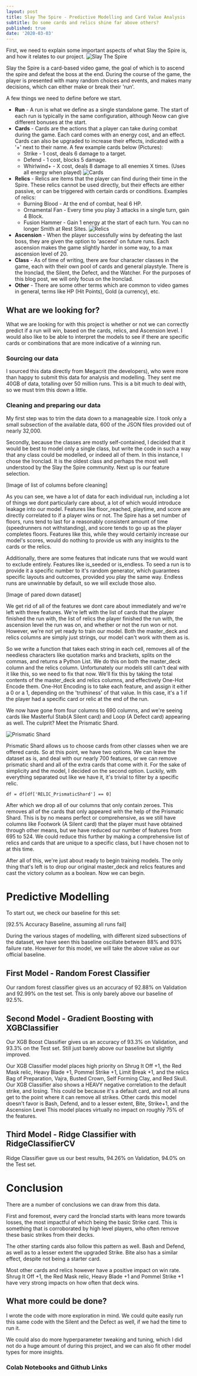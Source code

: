 ```yaml
---
layout: post
title: Slay The Spire - Predictive Modelling and Card Value Analysis
subtitle: Do some cards and relics shine far above others?
published: true
date: '2020-03-03'
---
```


First, we need to explain some important aspects of what Slay the Spire is, and how it relates to our project.
![Slay The Spire](https://i.imgur.com/RHnA3ep.png)

Slay the Spire is a card-based video game, the goal of which is to ascend the spire and defeat the boss at the end. During the course of the game, the player is presented with many random choices and events, and makes many decisions, which can either make or break their 'run'.

A few things we need to define before we start.
* **Run** - A run is what we define as a single standalone game. The start of each run is typically in the same configuration, although Neow can give different bonuses at the start.
* **Cards** - Cards are the actions that a player can take during combat during the game. Each card comes with an energy cost, and an effect. Cards can also be upgraded to increase their effects, indicated with a '+' next to their name. A few example cards below (Pictures):
  * Strike - 1 cost, deals 6 damage to a target.
  * Defend - 1 cost, blocks 5 damage.
  * Whirlwind+ - X cost, deals 8 damage to all enemies X times. (Uses all energy when played)
  ![Cards](https://i.imgur.com/UZEdXKV.png)
* **Relics** - Relics are items that the player can find during their time in the Spire. These relics cannot be used directly, but their effects are either passive, or can be triggered with certain cards or conditions. Examples of relics:
  * Burning Blood - At the end of combat, heal 6 HP.
  * Ornamental Fan - Every time you play 3 attacks in a single turn, gain 4 Block.
  * Fusion Hammer - Gain 1 energy at the start of each turn. You can no longer Smith at Rest Sites.
  ![Relics](https://i.imgur.com/ycQgSoO.png)
* **Ascension** - When the player successfully wins by defeating the last boss, they are given the option to 'ascend' on future runs. Each ascension makes the game slightly harder in some way, to a max ascension level of 20.
* **Class** - As of time of writing, there are four character classes in the game, each with their own pool of cards and general playstyle. There is the Ironclad, the Silent, the Defect, and the Watcher. For the purposes of this blog post, we will only focus on the Ironclad.
* **Other** - There are some other terms which are common to video games in general, terms like HP (Hit Points), Gold (a currency), etc.

## What are we looking for?
What we are looking for with this project is whether or not we can correctly predict if a run will win, based on the cards, relics, and Ascension level. I would also like to be able to interpret the models to see if there are specific cards or combinations that are more indicative of a winning run.

### Sourcing our data
I sourced this data directly from Megacrit (the developers), who were more than happy to submit this data for analysis and modelling. They sent me 40GB of data, totalling over 50 million runs. This is a bit much to deal with, so we must trim this down a little.

### Cleaning and preparing our data
My first step was to trim the data down to a manageable size. I took only a small subsection of the available data, 600 of the JSON files provided out of nearly 32,000.

Secondly, because the classes are mostly self-contained, I decided that it would be best to model only a single class, but write the code in such a way that any class could be modelled, or indeed all of them. In this instance, I chose the Ironclad. It is the oldest class and perhaps the most well understood by the Slay the Spire community. Next up is our feature selection.

[Image of list of columns before cleaning]

As you can see, we have a lot of data for each individual run, including a lot of things we dont particularly care about, a lot of which would introduce leakage into our model. Features like floor_reached, playtime, and score are directly correlated to if a player wins or not. The Spire has a set number of floors, runs tend to last for a reasonably consistent amount of time (speedrunners not withstanding), and score tends to go up as the player completes floors. Features like this, while they would certainly increase our model's scores, would do nothing to provide us with any insights to the cards or the relics.

Additionally, there are some features that indicate runs that we would want to exclude entirely. Features like is_seeded or is_endless. To seed a run is to provide it a specific number to it's random generator, which guarantees specific layouts and outcomes, provided you play the same way. Endless runs are unwinnable by default, so we will exclude those also.

[Image of pared down dataset]

We get rid of all of the features we dont care about immediately and we're left with three features. We're left with the list of cards that the player finished the run with, the list of relics the player finished the run with, the ascension level the run was on, and whether or not the run won or not. However, we're not yet ready to train our model. Both the master_deck and relics columns are simply just strings, our model can't work with them as is.

So we write a function that takes each string in each cell, removes all of the needless characters like quotation marks and brackets, splits on the commas, and returns a Python List. We do this on both the master_deck column and the relics column. Unfortunately our models still can't deal with it like this, so we need to fix that now. We'll fix this by taking the total contents of the master_deck and relics columns, and effectively One-Hot Encode them. One-Hot Encoding is to take each feature, and assign it either a 0 or a 1, depending on the 'truthiness' of that value. In this case, it's a 1 if the player had a specific card or relic at the end of the run.

We now have gone from four columns to 690 columns, and we're seeing cards like Masterful Stab(A Silent card) and Loop (A Defect card) appearing as well. The culprit? Meet the Prismatic Shard.

![Prismatic Shard](https://i.imgur.com/sfPT0hh.png)

Prismatic Shard allows us to choose cards from other classes when we are offered cards. So at this point, we have two options. We can leave the dataset as is, and deal with our nearly 700 features, or we can remove prismatic shard and all of the extra cards that come with it. For the sake of simplicity and the model, I decided on the second option. Luckily, with everything separated out like we have it, it's trivial to filter by a specific relic.

`df = df[df['RELIC_PrismaticShard'] == 0]`

After which we drop all of our columns that only contain zeroes. This removes all of the cards that only appeared with the help of the Prismatic Shard. This is by no means perfect or comprehensive, as we still have columns like Footwork (A Silent card) that the player must have obtained through other means, but we have reduced our number of features from 695 to 524. We could reduce this further by making a comprehensive list of relics and cards that are unique to a specific class, but I have chosen not to at this time.

After all of this, we're just about ready to begin training models. The only thing that's left is to drop our original master_deck and relics features and cast the victory column as a boolean. Now we can begin.

# Predictive Modelling

To start out, we check our baseline for this set:

[92.5% Accuracy Baseline, assuming all runs fail]

During the various stages of modelling, with different sized subsections of the dataset, we have seen this baseline oscillate between 88% and 93% failure rate. However for this model, we will take the above value as our official baseline.

## First Model - Random Forest Classifier
Our random forest classifier gives us an accuracy of 92.88% on Validation and 92.99% on the test set. This is only barely above our baseline of 92.5%. 




## Second Model - Gradient Boosting with XGBClassifier
Our XGB Boost Classifier gives us an accuracy of 93.3% on Validation, and 93.3% on the Test set. Still just barely above our baseline but slightly improved.

Our XGB Classifier model places high priority on Shrug It Off +1, the Red Mask relic, Heavy Blade +1, Pommel Strike +1, Limit Break +1, and the relics Bag of Preparation, Vajra, Busted Crown, Self Forming Clay, and Red Skull.
Our XGB Classifier also shows a HEAVY negative correlation to the default strike, and losing. This could be because it's a default card, and not all runs get to the point where it can remove all strikes.
Other cards this model doesn't favor is Bash, Defend, and to a lesser extent, Bite, Strike+1, and the Ascension Level
This model places virtually no impact on roughly 75% of the features.


## Third Model - Ridge Classifier with RidgeClassifierCV
Ridge Classifier gave us our best results, 94.26% on Validation, 94.0% on the Test set. 

# Conclusion
There are a number of conclusions we can draw from this data.

First and foremost, every card the Ironclad starts with leans more towards losses, the most impactful of which being the basic Strike card. This is something that is corroborated by high level players, who often remove these basic strikes from their decks.

The other starting cards also follow this pattern as well. Bash and Defend, as well as to a lesser extent the upgraded Strike. Bite also has a similar effect, despite not being a starter card.

Most other cards and relics however have a positive impact on win rate. Shrug It Off +1, the Red Mask relic, Heavy Blade +1 and Pommel Strike +1 have very strong impacts on how often that deck wins.

## What more could be done?
I wrote the code with more exploration in mind. We could quite easily run this same code with the Silent and the Defect as well, if we had the time to run it.

We could also do more hyperparameter tweaking and tuning, which I did not do a huge amount of during this project, and we can also fit other model types for more insights.

### Colab Notebooks and Github Links
